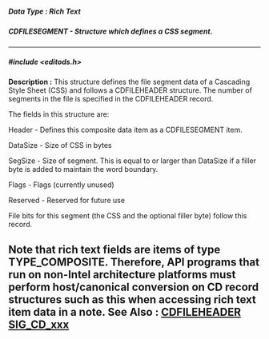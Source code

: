 ##### Data Type : Rich Text
##### CDFILESEGMENT - Structure which defines a CSS segment.
---
##### #include <editods.h>
**Description :**
This structure defines the file segment data of a Cascading Style Sheet (CSS) 
and follows a CDFILEHEADER structure.  The number of segments in the file is 
specified in the CDFILEHEADER record.

The fields in this structure are:

Header - Defines this composite data item as a CDFILESEGMENT item.

DataSize - Size of CSS in bytes

SegSize - Size of segment. This is equal to or larger than DataSize if a filler 
byte is added to maintain the word boundary.

Flags - Flags (currently unused)
 
Reserved - Reserved for future use

File bits for this segment (the CSS and the optional filler byte) follow this 
record.

Note that rich text fields are items of type TYPE_COMPOSITE.  Therefore, API 
programs that run on non-Intel architecture platforms must perform 
host/canonical conversion on CD record structures such as this when accessing 
rich text item data in a note. 
**See Also :**
[CDFILEHEADER](D:/md_files/CDFILEHEADER.md)
[SIG_CD_xxx](D:/md_files/SIG_CD_xxx.md)
---
